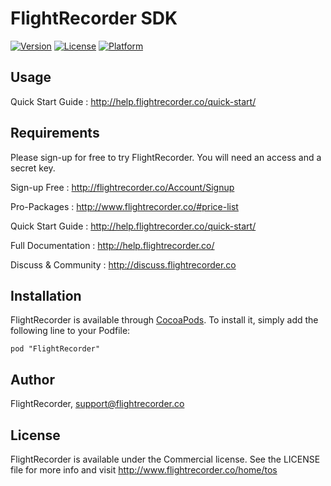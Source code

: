 # FlightRecorder SDK

[![Version](https://img.shields.io/cocoapods/v/FlightRecorder.svg?style=flat)](http://cocoadocs.org/docsets/FlightRecorder)
[![License](https://img.shields.io/cocoapods/l/FlightRecorder.svg?style=flat)](http://cocoadocs.org/docsets/FlightRecorder)
[![Platform](https://img.shields.io/cocoapods/p/FlightRecorder.svg?style=flat)](http://cocoadocs.org/docsets/FlightRecorder)

## Usage

Quick Start Guide : http://help.flightrecorder.co/quick-start/

## Requirements

Please sign-up for free to try FlightRecorder. You will need an access and a secret key.

Sign-up Free : http://flightrecorder.co/Account/Signup

Pro-Packages : http://www.flightrecorder.co/#price-list

Quick Start Guide : http://help.flightrecorder.co/quick-start/

Full Documentation : http://help.flightrecorder.co/

Discuss & Community : http://discuss.flightrecorder.co

## Installation

FlightRecorder is available through [CocoaPods](http://cocoapods.org). To install
it, simply add the following line to your Podfile:

    pod "FlightRecorder"

## Author

FlightRecorder, support@flightrecorder.co

## License

FlightRecorder is available under the Commercial license. See the LICENSE file for more info and visit http://www.flightrecorder.co/home/tos

